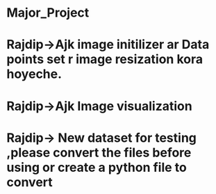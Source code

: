 # Major_Project
# Rajdip->Ajk image initilizer ar Data points set r image resization kora hoyeche.
# Rajdip->Ajk Image visualization 
# Rajdip-> New dataset for testing ,please convert the files before using or create a python file to convert
